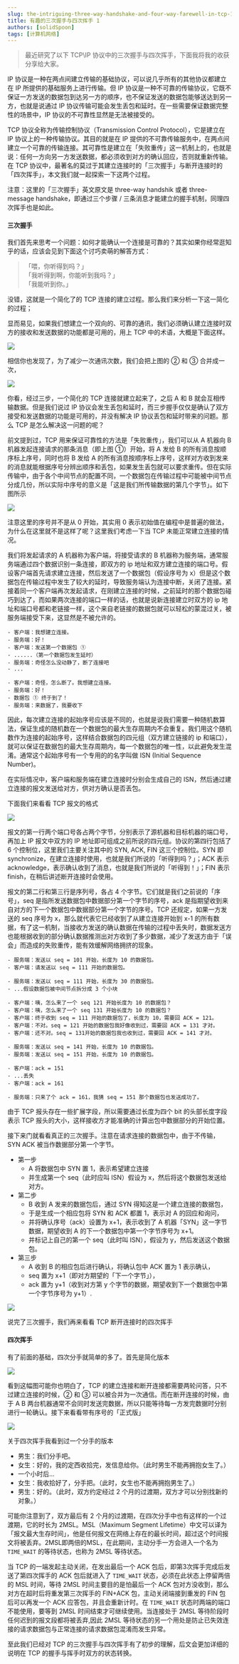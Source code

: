 ```yaml
---
slug: the-intriguing-three-way-handshake-and-four-way-farewell-in-tcp-1
title: 有趣的三次握手与四次挥手 1
authors: [solidSpoon]
tags: [计算机网络]
---
```


> 最近研究了以下 TCP\IP 协议中的三次握手与四次挥手，下面我将我的收获分享给大家。

IP 协议是一种在两点间建立传输的基础协议，可以说几乎所有的其他协议都建立在 IP 所提供的基础服务上进行传输。但 IP 协议是一种不可靠的传输协议，它既不保证一方发送的数据包到达另一方的顺序，也不保证发送的数据包能够送达到另一方，也就是说通过 IP 协议传输可能会发生丢包和延时。在一些需要保证数据完整性的场景中，IP 协议的不可靠性显然是无法被接受的。

TCP 协议全称为传输控制协议（Transmission Control Protocol），它是建立在 IP 协议上的一种传输协议。其目的就是在 IP 提供的不可靠传输服务中，在两点间建立一个可靠的传输连接。其可靠性是建立在「失败重传」这一机制上的，也就是说：任何一方向另一方发送数据，都必须收到对方的确认回应，否则就重新传输。在 TCP 协议中，最著名的莫过于其建立连接时的「三次握手」与断开连接时的「四次挥手」，本文我们就一起探索一下这两个过程。

<!-- more -->

注意：这里的「三次握手」英文原文是 three-way handshik 或者 three-message handshake，即通过三个步骤 / 三条消息才能建立的握手机制，同理四次挥手也是如此。

#### 三次握手

我们首先来思考一个问题：如何才能确认一个连接是可靠的？其实如果你经常逛知乎的话，应该会见到下面这个讨巧卖萌的解答方式：

> 「喂，你听得到吗？」<br/>
> 「我听得到啊，你能听到我吗？」<br/>
> 「我能听到你。」

没错，这就是一个简化了的 TCP 连接的建立过程。那么我们来分析一下这一简化的过程；

显而易见，如果我们想建立一个双向的、可靠的通讯，我们必须确认建立连接时双方的接收和发送数据的功能都是可用的，用上 TCP 中的术语，大概是下面这样。

<img src="https://ced-md-picture.oss-cn-beijing.aliyuncs.com/img/20200630212552.jpg"/>


相信你也发现了，为了减少一次通讯次数，我们会把上图的 ② 和 ③ 合并成一次，

<img src="https://ced-md-picture.oss-cn-beijing.aliyuncs.com/img/20200630212517.jpg"/>


你看，经过三步，一个简化的 TCP 连接就建立起来了，之后 A 和 B 就会互相传输数据。但是我们说过 IP 协议会发生丢包和延时，而三步握手仅仅是确认了双方接受和发送数据的功能是可用的，并没有解决 IP 协议丢包和延时带来的问题。那么 TCP 是怎么解决这一问题的呢？

前文提到过，TCP 用来保证可靠性的方法是「失败重传」，我们可以从 A 机器向 B 机器发起连接请求的那条消息（即上图 ①）开始，将 A 发给 B 的所有消息按顺序标上序号，同时也将 B 发给 A 的所有消息按顺序标上序号，这样对方收到发来的消息就能根据序号分辨出顺序和丢包，如果发生丢包就可以要求重传。但在实际传输中，由于各个中间节点的配置不同，一个数据包在传输过程中可能被中间节点分成几份，所以实际中序号的意义是「这是我们所传输数据的第几个字节」。如下图所示

<img src="https://ced-md-picture.oss-cn-beijing.aliyuncs.com/img/20200630212441.jpg"/>


注意这里的序号并不是从 0 开始，其实用 0 表示初始值在编程中是普遍的做法，为什么在这里就不是这样了呢？这里我们考虑一下当 TCP 未能正常建立连接的情况。

我们将发起请求的 A 机器称为客户端，将接受请求的 B 机器称为服务端，通常服务端通过四个数据识别一条连接，即双方的 ip 地址和双方建立连接的端口号。假设客户端首先请求建立连接，然后发送了一个数据包（假设序号为 x）但是这个数据包在传输过程中发生了较大的延时，导致服务端认为连接中断，关闭了连接。紧接着同一个客户端再次发起请求，在刚建立连接的时候，之前延时的那个数据包碰巧到达了，而如果两次连接的端口一样的话，也就是说新连接建立时双方的 ip 地址和端口号都和老链接一样，这个来自老链接的数据包就可以轻松的蒙混过关，被服务端接受下来，这显然是不被允许的。

````
- 客户端：我想建立连接。
- 服务端：好！
- 客户端：发送第一个数据包 ①
- ......（第一个数据包发生延时）
- 服务端：奇怪怎么没动静了，断了连接吧
- ...

- 客户端：奇怪，怎么断了。我想建立连接。
- 服务端：好！
- 数据包 ① 终于到了！
- 服务端：来数据了，我要收下
````

因此，每次建立连接的起始序号应该是不同的，也就是说我们需要一种随机数算法，保证生成的随机数在一个数据包的最大生存周期内不会重复。我们用这个随机数作为连接的起始序号，这样结合数据包的四元组（双方建立链接的 ip 和端口），就可以保证在数据包的最大生存周期内，每一个数据包的唯一性，以此避免发生混淆。通常这个起始序号有一个专用的的名字叫做 ISN (Initial Sequence Number)。

在实际情况中，客户端和服务端在建立连接时分别会生成自己的 ISN，然后通过建立连接的报文发送给对方，供对方确认是否丢包。

下面我们来看看 TCP 报文的格式

<img src="https://ced-md-picture.oss-cn-beijing.aliyuncs.com/img/20200630211944.jpg"/>


报文的第一行两个端口号各占两个字节，分别表示了源机器和目标机器的端口号，再加上 IP 报文中双方的 IP 地址即可组成之前所说的四元组。协议的第四行包括了 6 个控制位，这里我们主要关注其中的 SYN, ACK, FIN 这三个控制位。SYN 即 synchronize，在建立连接时使用，也就是我们所说的「听得到吗？」；ACK 表示 acknowledge，表示确认收到了消息，也就是我们所说的「听得到！」；FIN 表示 finish，在稍后讲述断开连接时会使用。

报文的第二行和第三行是序列号，各占 4 个字节。它们就是我们之前说的「序号」，seq 是指所发送数据包中数据部分第一个字节的序号，ack 是指期望收到来自对方的下一个数据包中数据部分第一个字节的序号。TCP 还规定，如果一方发送的 seq 序号为 x，那么就代表它已经收到了从建立连接开始到 x-1 的所有数据，有了这一机制，当接收方发送的确认数据在传输的过程中丢失时，数据发送方也能根据收到的部分确认数据推测出对方收到了多少数据，减少了发送方由于「误会」而造成的失败重传，能有效缓解网络拥挤的现象。

````
- 服务端：发送以 seq = 101 开始，长度为 10 的数据包。
- 客户端：请发送以 seq = 111 开始的数据包。

- 服务端：发送以 seq = 111 开始，长度为 30 的数据包。
- ...假设数据包被中间节点拆分成 3 个小块

- 客户端：咦，怎么来了一个 seq 121 开始长度为 10 的数据包？  
- 客户端：咦，怎么来了一个 seq 131 开始长度为 10 的数据包？  
- 客户端：终于收到 seq = 111 开始的数据包了，长度为 10，需要回 ACK = 121。  
- 客户端：不对。seq = 121 开始的数据包我好像收到过，需要回 ACK = 131 才对。  
- 客户端：还不对。seq = 131开始的数据包我也收到过，需要回 ACK = 141 才对。

- 服务端：发送以 seq = 141 开始，长度为 10 的数据包。
- 服务端：发送以 seq = 151 开始，长度为 10 的数据包。

- 客户端：ack = 151
- ...丢失
- 客户端：ack = 161

- 服务端：只来了个 ack = 161，我猜 seq = 151 那个数据包也发送成功了。
````

由于 TCP 报头存在一些扩展字段，所以需要通过长度为四个 bit 的头部长度字段表示 TCP 报头的大小，这样接收方才能准确的计算出包中数据部分的开始位置。

接下来门就看看真正的三次握手。注意在请求连接的数据包中，由于不传输，SYN ACK 被当作数据部分第一个字节。

- 第一步
    - A 将数据包中 SYN 置 1，表示希望建立连接
    - 并生成第一个 seq（此时应叫 ISN）假设为 x，然后将这个数据包发送给对方。
- 第二步
    - B 收到 A 发来的数据包后，通过 SYN 得知这是一个建立连接的数据包，
    - 于是生成一个相应包将 SYN 和 ACK 都置 1，表示对 A 的回应和询问，
    - 并将确认序号（ack）设置为 x+1，表示收到了 A 机器「SYN」这一字节数据，期望收到 A 的下一个数据包中第一个字节序号为 x+1。
    - 并标记上自己的第一个 seq（此时叫 ISN），假设为 y，然后发送这个数据包。
- 第三步
    - A 收到 B 的相应包后进行确认，将确认包中 ACK 置为 1 表示确认，
    - seq 置为 x+1（即对方期望的「下一个字节」），
    - ack 置为 y+1（收到对方第 y 个字节的数据，期望收到下一个数据包中第一个字节序号为 y+1）.

<img src="https://ced-md-picture.oss-cn-beijing.aliyuncs.com/img/20200630212623.jpg"/>



说完了三次握手，我们再来看看 TCP 断开连接时的四次挥手

#### 四次挥手

有了前面的基础，四次分手就简单的多了。首先是简化版本

<img src="https://ced-md-picture.oss-cn-beijing.aliyuncs.com/img/20200630212705.jpg"/>


看到这幅图可能你也明白了，TCP 的建立连接和断开连接都需要两轮问答，只不过建立连接的时候，② 和 ③ 可以被合并为一次通信。而在断开连接的时候，由于 A B 两台机器通常不会同时发送完数据，所以只能等待每一方发完数据时分别进行一轮确认。接下来看看带有序号的「正式版」

<img src="https://ced-md-picture.oss-cn-beijing.aliyuncs.com/img/20200630212729.jpg"/>


关于四次挥手我看到过一个分手的版本
- 男生：我们分手吧。
- 女生：好的，我的定西收拾完，发信息给你。（此时男生不能再拥抱女生了。）
- 一个小时后...
- 女生：我收拾好了，分手把。（此时，女生也不能再拥抱男生了。）
- 男生：好的。（此时，双方约定经过 2 个月的过渡期，双方才可以分别找新的对象。）

可能你注意到了，双方最后有 2 个月的过渡期，在四次分手中也有这样的一个过渡期，它的时长为 2MSL。MSL（Maximum Segment Lifetime）中文可以译为「报文最大生存时间」，他是任何报文在网络上存在的最长时间，超过这个时间报文将被丢弃。2MSL即两倍的MSL，在此期间，主动分手一方会进入一个名为 `TIME_WAIT` 的等待状态，也称为 2MSL 等待状态。

当 TCP 的一端发起主动关闭，在发出最后一个 ACK 包后，即第3次挥手完成后发送了第四次挥手的 ACK 包后就进入了 `TIME_WAIT` 状态，必须在此状态上停留两倍的 MSL 时间，等待 2MSL 时间主要目的是怕最后一个 ACK 包对方没收到，那么对方在超时后将重发第三次挥手的 FIN+ACK 包，主动关闭端接到重发的 FIN 包后可以再发一个 ACK 应答包，并且会重新计时。在 `TIME_WAIT` 状态时两端的端口不能使用，要等到 2MSL 时间结束才可继续使用。当连接处于 2MSL 等待阶段时任何迟到的报文段都将被丢弃,因此 2MSL 等待状态的另一个用处是防止已失效连接的请求数据包与正常连接的请求数据包混淆而发生异常。

至此我们已经对 TCP 的三次握手与四次挥手有了初步的理解，后文会更加详细的说明在 TCP 的握手与挥手时双方的状态转换。